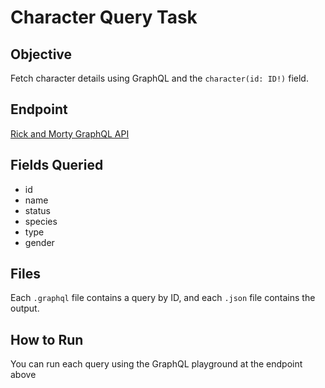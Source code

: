 # Character Query Task

## Objective
Fetch character details using GraphQL and the `character(id: ID!)` field.

## Endpoint
[Rick and Morty GraphQL API](https://rickandmortyapi.com/graphql)

## Fields Queried
- id
- name
- status
- species
- type
- gender

## Files
Each `.graphql` file contains a query by ID, and each `.json` file contains the output.

## How to Run
You can run each query using the GraphQL playground at the endpoint above